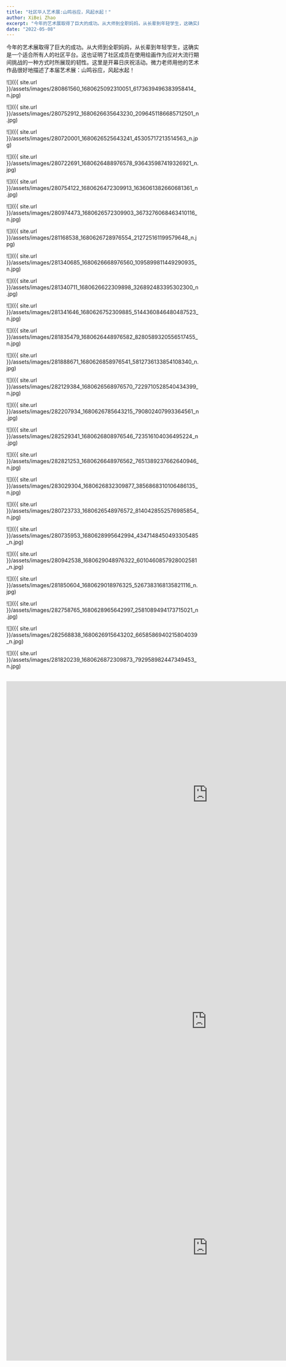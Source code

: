 ```yaml
---
title: "社区华人艺术展:山鸣谷应，风起水起！"
author: XiBei Zhao
excerpt: "今年的艺术展取得了巨大的成功。从大师到全职妈妈，从长辈到年轻学生，这确实是一个适合所有人的社区平台。这也证明了社区成员在使用绘画作为应对大流行期间挑战的一种方式时所展现的韧性。这里是开幕日庆祝活动。微力老师用他的艺术作品很好地描述了本届艺术展：山鸣谷应，风起水起！"
date: "2022-05-08"
---
```


今年的艺术展取得了巨大的成功。从大师到全职妈妈，从长辈到年轻学生，这确实是一个适合所有人的社区平台。这也证明了社区成员在使用绘画作为应对大流行期间挑战的一种方式时所展现的韧性。这里是开幕日庆祝活动。微力老师用他的艺术作品很好地描述了本届艺术展：山鸣谷应，风起水起！

![]({{ site.url }}/assets/images/280861560_1680625092310051_6173639496383958414_n.jpg)

![]({{ site.url }}/assets/images/280752912_1680626635643230_2096451186685712501_n.jpg)

![]({{ site.url }}/assets/images/280720001_1680626525643241_45305717213514563_n.jpg)

![]({{ site.url }}/assets/images/280722691_1680626488976578_936435987419326921_n.jpg)

![]({{ site.url }}/assets/images/280754122_1680626472309913_1636061382660681361_n.jpg)

![]({{ site.url }}/assets/images/280974473_1680626572309903_3673276068463410116_n.jpg)

![]({{ site.url }}/assets/images/281168538_1680626728976554_212725161199579648_n.jpg)

![]({{ site.url }}/assets/images/281340685_1680626668976560_1095899811449290935_n.jpg)

![]({{ site.url }}/assets/images/281340711_1680626622309898_326892483395302300_n.jpg)

![]({{ site.url }}/assets/images/281341646_1680626752309885_5144360846480487523_n.jpg)

![]({{ site.url }}/assets/images/281835479_1680626448976582_8280589320556517455_n.jpg)

![]({{ site.url }}/assets/images/281888671_1680626858976541_5812736133854108340_n.jpg)

![]({{ site.url }}/assets/images/282129384_1680626568976570_7229710528540434399_n.jpg)

![]({{ site.url }}/assets/images/282207934_1680626785643215_790802407993364561_n.jpg)

![]({{ site.url }}/assets/images/282529341_1680626808976546_723516104036495224_n.jpg)

![]({{ site.url }}/assets/images/282821253_1680626648976562_7651389237662640946_n.jpg)

![]({{ site.url }}/assets/images/283029304_1680626832309877_3856868310106486135_n.jpg)

![]({{ site.url }}/assets/images/280723733_1680626548976572_8140428552576985854_n.jpg)

![]({{ site.url }}/assets/images/280735953_1680628995642994_4347148450493305485_n.jpg)

![]({{ site.url }}/assets/images/280942538_1680629048976322_6010460857928002581_n.jpg)

![]({{ site.url }}/assets/images/281850604_1680629018976325_5267383168135821116_n.jpg)

![]({{ site.url }}/assets/images/282758765_1680628965642997_2581089494173715021_n.jpg)

![]({{ site.url }}/assets/images/282568838_1680626915643202_6658586940215804039_n.jpg)

![]({{ site.url }}/assets/images/281820239_1680626872309873_792958982447349453_n.jpg)

</br>

<iframe width="1054" height="593" src="https://www.youtube.com/embed/C5Ic1HFwEqU" title="YouTube video player" frameborder="0" allow="accelerometer; autoplay; clipboard-write; encrypted-media; gyroscope; picture-in-picture" allowfullscreen></iframe>

</br>

<iframe width="1048" height="593" src="https://www.youtube.com/embed/Nqt706kqAPQ" title="YouTube video player" frameborder="0" allow="accelerometer; autoplay; clipboard-write; encrypted-media; gyroscope; picture-in-picture" allowfullscreen></iframe>

</br>

<iframe width="1054" height="593" src="https://www.youtube.com/embed/uH2EP4Ze8d0" title="YouTube video player" frameborder="0" allow="accelerometer; autoplay; clipboard-write; encrypted-media; gyroscope; picture-in-picture" allowfullscreen></iframe>
